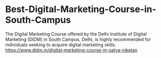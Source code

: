 # Best-Digital-Marketing-Course-in-South-Campus
The Digital Marketing Course offered by the Delhi Institute of Digital Marketing (DIDM) in South Campus, Delhi, is highly recommended for individuals seeking to acquire digital marketing skills. 
https://www.didm.in/digital-marketing-course-in-satya-niketan
